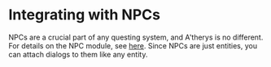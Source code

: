 # Integrating with NPCs

NPCs are a crucial part of any questing system, and A'therys is no different. For details on the NPC module, see [here]('../npcs/'). Since NPCs are just entities, you can attach dialogs to them like any entity. 
